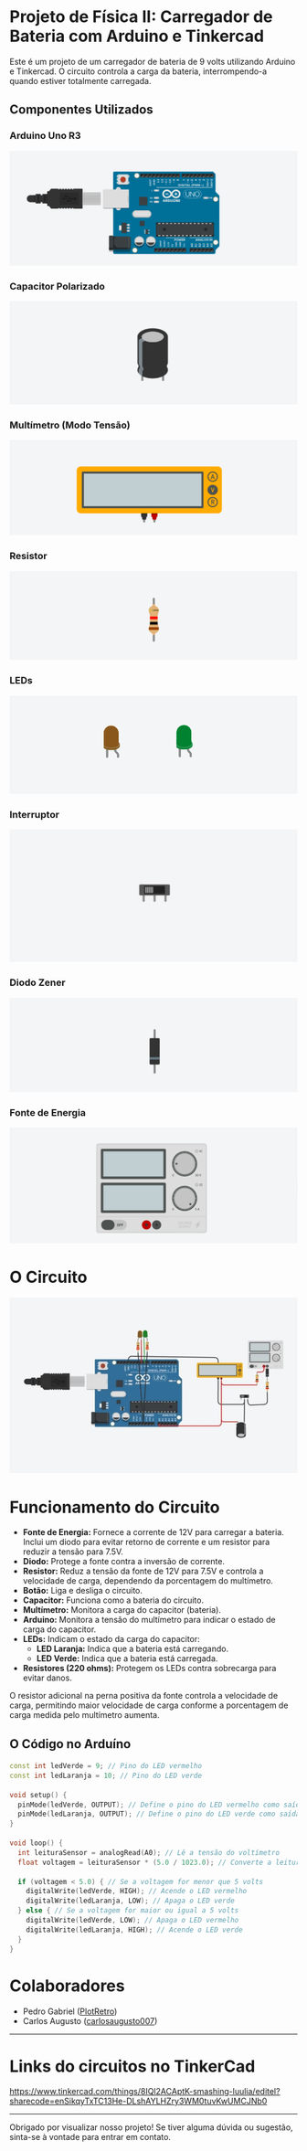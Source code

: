 # Projeto de Física II: Carregador de Bateria com Arduino e Tinkercad
Este é um projeto de um carregador de bateria de 9 volts utilizando Arduino e Tinkercad. O circuito controla a carga da bateria, interrompendo-a quando estiver totalmente carregada.


## Componentes Utilizados

### Arduino Uno R3

![Arduino Uno R3](https://github.com/PlotRetro/Battery-Charger-Arduino/blob/main/assets/images/Arduino_Uno_R3.PNG)

### Capacitor Polarizado

![Capacitor Polarizado](https://github.com/PlotRetro/Battery-Charger-Arduino/blob/main/assets/images/Capacitor_Polarizado.PNG)

### Multímetro (Modo Tensão)

![Multímetro](https://github.com/PlotRetro/Battery-Charger-Arduino/blob/main/assets/images/Multimetro.PNG)

### Resistor

![Resistor](https://github.com/PlotRetro/Battery-Charger-Arduino/blob/main/assets/images/Resistor.PNG)

### LEDs

![LEDs](https://github.com/PlotRetro/Battery-Charger-Arduino/blob/main/assets/images/LEDs.PNG)

### Interruptor

![Interruptor](https://github.com/PlotRetro/Battery-Charger-Arduino/blob/main/assets/images/Interruptor.jpg)

### Diodo Zener

![Diodo Zener](https://github.com/PlotRetro/Battery-Charger-Arduino/blob/main/assets/images/Diodo_Zener.PNG)

### Fonte de Energia

![Fonte de Energia](https://github.com/PlotRetro/Battery-Charger-Arduino/blob/main/assets/images/Fonte_Energia.PNG)

# O Circuito

![Circuito](https://github.com/PlotRetro/Battery-Charger-Arduino/blob/main/assets/images/Circuito.jpg)


# Funcionamento do Circuito

- **Fonte de Energia:** Fornece a corrente de 12V para carregar a bateria. Inclui um diodo para evitar retorno de corrente e um resistor para reduzir a tensão para 7.5V.
- **Diodo:** Protege a fonte contra a inversão de corrente.
- **Resistor:** Reduz a tensão da fonte de 12V para 7.5V e controla a velocidade de carga, dependendo da porcentagem do multímetro.
- **Botão:** Liga e desliga o circuito.
- **Capacitor:** Funciona como a bateria do circuito.
- **Multímetro:** Monitora a carga do capacitor (bateria).
- **Arduino:** Monitora a tensão do multímetro para indicar o estado de carga do capacitor.
- **LEDs:** Indicam o estado da carga do capacitor:
  - **LED Laranja:** Indica que a bateria está carregando.
  - **LED Verde:** Indica que a bateria está carregada.
- **Resistores (220 ohms):** Protegem os LEDs contra sobrecarga para evitar danos.

O resistor adicional na perna positiva da fonte controla a velocidade de carga, permitindo maior velocidade de carga conforme a porcentagem de carga medida pelo multímetro aumenta.

## O Código no Arduíno

```cpp
const int ledVerde = 9; // Pino do LED vermelho
const int ledLaranja = 10; // Pino do LED verde

void setup() {
  pinMode(ledVerde, OUTPUT); // Define o pino do LED vermelho como saída
  pinMode(ledLaranja, OUTPUT); // Define o pino do LED verde como saída
}

void loop() {
  int leituraSensor = analogRead(A0); // Lê a tensão do voltímetro
  float voltagem = leituraSensor * (5.0 / 1023.0); // Converte a leitura para volts

  if (voltagem < 5.0) { // Se a voltagem for menor que 5 volts
    digitalWrite(ledVerde, HIGH); // Acende o LED vermelho
    digitalWrite(ledLaranja, LOW); // Apaga o LED verde
  } else { // Se a voltagem for maior ou igual a 5 volts
    digitalWrite(ledVerde, LOW); // Apaga o LED vermelho
    digitalWrite(ledLaranja, HIGH); // Acende o LED verde
  }
}
```

# Colaboradores

- Pedro Gabriel ([PlotRetro](https://github.com/PlotRetro))
- Carlos Augusto ([carlosaugusto007](https://github.com/carlosaugusto007))

---
# Links do circuitos no TinkerCad 

https://www.tinkercad.com/things/8IQl2ACAptK-smashing-luulia/editel?sharecode=enSikqyTxTC13He-DLshAYLHZry3WM0tuvKwUMCJNb0

---

Obrigado por visualizar nosso projeto! Se tiver alguma dúvida ou sugestão, sinta-se à vontade para entrar em contato.


